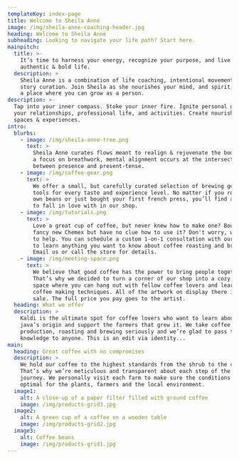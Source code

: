 ```yaml
---
templateKey: index-page
title: Welcome to Sheila Anne
image: /img/sheila-anne-coaching-header.jpg
heading: Welcome to Sheila Anne
subheading: Looking to navigate your life path? Start here.
mainpitch:
  title: >-
    It’s time to harness your energy, recognize your purpose, and live your most
    authentic & bold life.
  description: >
    Sheila Anne is a combination of life coaching, intentional movement, and
    story curation. Join Sheila as she nourishes your mind, and spirit, creating
    a place where you can grow as a person.
description: >-
  Tap into your inner compass. Stoke your inner fire. Ignite personal growth in
  your relationships, professional life, and activities. Create nourishing
  spaces & experiences.
intro:
  blurbs:
    - image: /img/sheila-anne-tree.png
      text: >
        Sheila Anne curates flows meant to realign & rejuvenate the body.  With
        a focus on breathwork, mental alignment occurs at the intersection
        between presence and present-tense.
    - image: /img/coffee-gear.png
      text: >
        We offer a small, but carefully curated selection of brewing gear and
        tools for every taste and experience level. No matter if you roast your
        own beans or just bought your first french press, you’ll find a gadget
        to fall in love with in our shop.
    - image: /img/tutorials.png
      text: >
        Love a great cup of coffee, but never knew how to make one? Bought a
        fancy new Chemex but have no clue how to use it? Don't worry, we’re here
        to help. You can schedule a custom 1-on-1 consultation with our baristas
        to learn anything you want to know about coffee roasting and brewing.
        Email us or call the store for details.
    - image: /img/meeting-space.png
      text: >
        We believe that good coffee has the power to bring people together.
        That’s why we decided to turn a corner of our shop into a cozy meeting
        space where you can hang out with fellow coffee lovers and learn about
        coffee making techniques. All of the artwork on display there is for
        sale. The full price you pay goes to the artist.
  heading: What we offer
  description: >
    Kaldi is the ultimate spot for coffee lovers who want to learn about their
    java’s origin and support the farmers that grew it. We take coffee
    production, roasting and brewing seriously and we’re glad to pass that
    knowledge to anyone. This is an edit via identity...
main:
  heading: Great coffee with no compromises
  description: >
    We hold our coffee to the highest standards from the shrub to the cup.
    That’s why we’re meticulous and transparent about each step of the coffee’s
    journey. We personally visit each farm to make sure the conditions are
    optimal for the plants, farmers and the local environment.
  image1:
    alt: A close-up of a paper filter filled with ground coffee
    image: /img/products-grid3.jpg
  image2:
    alt: A green cup of a coffee on a wooden table
    image: /img/products-grid2.jpg
  image3:
    alt: Coffee beans
    image: /img/products-grid1.jpg
---
```


